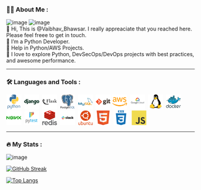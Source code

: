 ### :man_technologist: About Me : 
![image](https://komarev.com/ghpvc/?username=mnamegaurav&style=flat-square&label=Profile+Visitors&color=blueviolet)
![image](https://hits.seeyoufarm.com/api/count/incr/badge.svg?url=https%3A%2F%2Fgithub.com%2Fvaibhavbhwsr1212%2Fhit-counter)<br />
👋 Hi, This is @Vaibhav_Bhawsar. I really appreaciate that you reached here. Please feel freee to get in touch.<br />
🌱 I’m a Python Developer.<br />
👀 Help in Python/AWS Projects.<br />
💞️ I love to explore Python, DevSecOps/DevOps projects with best practices, and awesome performance.

---
### :hammer_and_wrench: Languages and Tools :
<div>
  <img src="https://github.com/devicons/devicon/blob/master/icons/python/python-original-wordmark.svg"  title="Python" alt="Python" width="40" height="40"/>&nbsp;
  <img src="https://github.com/devicons/devicon/blob/master/icons/django/django-plain-wordmark.svg"  title="Django" alt="Django" width="40" height="40"/>&nbsp;
  <img src="https://github.com/devicons/devicon/blob/master/icons/flask/flask-original-wordmark.svg"  title="Flask" alt="Flask" width="40" height="40"/>&nbsp;
  <img src="https://github.com/devicons/devicon/blob/master/icons/postgresql/postgresql-original-wordmark.svg"  title="PostgreSQL" alt="PostgreSQL" width="40" height="40"/>&nbsp;
  <img src="https://github.com/devicons/devicon/blob/master/icons/mysql/mysql-original-wordmark.svg" title="MySQL"  alt="MySQL" width="40" height="40"/>&nbsp;
  <img src="https://github.com/devicons/devicon/blob/master/icons/git/git-original-wordmark.svg" title="Git" alt="Git" width="40" height="40"/>
  <img src="https://github.com/devicons/devicon/blob/master/icons/amazonwebservices/amazonwebservices-plain-wordmark.svg" title="AWS" alt="AWS" width="40" height="40"/>&nbsp;
  <img src="https://github.com/devicons/devicon/blob/master/icons/googlecloud/googlecloud-original-wordmark.svg"  title="Googlecloud" alt="Googlecloud" width="40" height="40"/>&nbsp;
  <img src="https://github.com/devicons/devicon/blob/master/icons/linux/linux-original.svg"  title="Linux" alt="Linux" width="40" height="40"/>&nbsp;
  <img src="https://github.com/devicons/devicon/blob/master/icons/docker/docker-original-wordmark.svg"  title="Docker" alt="Docker" width="40" height="40"/>&nbsp;
  <img src="https://github.com/devicons/devicon/blob/master/icons/nginx/nginx-original.svg"  title="Nginx" alt="Nginx" width="40" height="40"/>&nbsp;
  <img src="https://github.com/devicons/devicon/blob/master/icons/pytest/pytest-original-wordmark.svg"  title="Pytest" alt="Pytest" width="40" height="40"/>&nbsp;
  <img src="https://github.com/devicons/devicon/blob/master/icons/redis/redis-original-wordmark.svg"  title="Redis" alt="Redis" width="40" height="40"/>&nbsp;
  <img src="https://github.com/devicons/devicon/blob/master/icons/slack/slack-original-wordmark.svg"  title="Slack" alt="Slack" width="40" height="40"/>&nbsp;
  <img src="https://github.com/devicons/devicon/blob/master/icons/ubuntu/ubuntu-plain-wordmark.svg"  title="Ubuntu" alt="Ubuntu" width="40" height="40"/>&nbsp;
  <img src="https://github.com/devicons/devicon/blob/master/icons/html5/html5-original.svg" title="HTML5" alt="HTML" width="40" height="40"/>&nbsp;
  <img src="https://github.com/devicons/devicon/blob/master/icons/css3/css3-plain-wordmark.svg"  title="CSS3" alt="CSS" width="40" height="40"/>&nbsp;
  <img src="https://github.com/devicons/devicon/blob/master/icons/javascript/javascript-original.svg" title="JavaScript" alt="JavaScript" width="40" height="40"/>&nbsp;
</div>

---
### :fire: My Stats :
<!-- ![Vaibhav's GitHub stats](https://github-readme-stats.vercel.app/api?username=vaibhavbhwsr&show_icons=true&theme=radical) -->

<!-- ![image](https://github-profile-trophy.vercel.app/?username=vaibhavbhwsr)<br /> -->

![image](https://github-profile-summary-cards.vercel.app/api/cards/profile-details?username=vaibhavbhwsr&theme=vue)

[![GitHub Streak](http://github-readme-streak-stats.herokuapp.com?user=vaibhavbhwsr&theme=dark&background=000000)](https://git.io/streak-stats)<br />

[![Top Langs](https://github-readme-stats.vercel.app/api/top-langs/?username=vaibhavbhwsr&theme=radical&layout=compact&hide=php)](https://github.com/anuraghazra/github-readme-stats)


<!---
vaibhavbhwsr/vaibhavbhwsr is a ✨ special ✨ repository because its `README.md` (this file) appears on your GitHub profile.
You can click the Preview link to take a look at your changes.
--->
